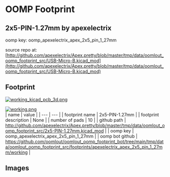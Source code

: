 # OOMP Footprint  
## 2x5-PIN-1.27mm  by apexelectrix  
  
oomp key: oomp_apexelectrix_apex_2x5_pin_1_27mm  
  
source repo at: [http://github.com/apexelectrix/Apex.pretty/blob/master/tmp/data/oomlout_oomp_footprint_src/USB-Micro-B.kicad_mod](http://github.com/apexelectrix/Apex.pretty/blob/master/tmp/data/oomlout_oomp_footprint_src/USB-Micro-B.kicad_mod)  
## Footprint  
  
[![working_kicad_pcb_3d.png](working_kicad_pcb_3d_600.png)](working_kicad_pcb_3d.png)  
  
[![working.png](working_600.png)](working.png)  
| name | value | 
| --- | --- | 
| footprint name | 2x5-PIN-1.27mm | 
| footprint description | None | 
| number of pads | 10 | 
| github path | http://github.com/apexelectrix/Apex.pretty/blob/master/tmp/data/oomlout_oomp_footprint_src/2x5-PIN-1.27mm.kicad_mod | 
| oomp key | oomp_apexelectrix_apex_2x5_pin_1_27mm | 
| oomp bot github | https://github.com/oomlout/oomlout_oomp_footprint_bot/tree/main/tmp/data/oomlout_oomp_footprint_src/footprints/apexelectrix_apex_2x5_pin_1_27mm/working | 
## Images  
